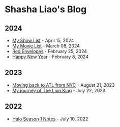 # Shasha Liao's Blog

## 2024
- [My Show List](my_blog/posts/my_lists/my_show_list/my_show_list.md) - April 15, 2024
- [My Movie List](my_blog/posts/my_lists/my_movie_list/my_movie_list.md) - March 08, 2024
- [Red Envelopes](my_blog/posts/post_2024/post_20240225/Red_Envelopes.md) - February 25, 2024
- [Happy New Year](my_blog/posts/post_2024/post_20240208/Happy_New_Year_2024.md) - February 8, 2024

## 2023
- [Moving back to ATL from NYC](my_blog/posts/post_2023/post_20230821/Back_to_ATL_from_NYC.md) - August 21, 2023
- [My journey of The Lion King](my_blog/posts/post_2023/post_20230722/The_Lion_King.md) - July 22, 2023

## 2022
- [Halo Season 1 Notes](my_blog/posts/post_2022/post_20220710/Halo_Notes.md) - July 10, 2022